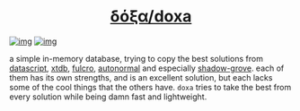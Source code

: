 <a href="https://ribelo.github.io/doxa/"><h1 align="center">δόξα/doxa</h1></a>


[![img](https://img.shields.io/clojars/v/com.github.ribelo/doxa.svg)](https://clojars.org/com.github.ribelo/doxa) [![img](https://cljdoc.org/badge/com.github.ribelo/doxa)](https://cljdoc.org/d/com.github.ribelo/doxa/CURRENT)

a simple in-memory database, trying to copy the best solutions from [datascript](https://github.com/tonsky/datascript), [xtdb](https://github.com/xtdb/xtdb/), [fulcro](https://github.com/fulcrologic/fulcro), [autonormal](https://github.com/lilactown/autonormal) and especially [shadow-grove](https://github.com/thheller/shadow-experiments/blob/master/src/main/shadow/experiments/grove/db.cljc). each of them has its own strengths, and is an excellent solution, but each lacks some of the cool things that the others have. `doxa` tries to take the best from every solution while being damn fast and lightweight.
